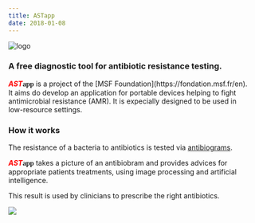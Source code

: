 ```yaml
---
title: ASTapp
date: 2018-01-08
---
```


![logo](/ASTapp-overview/images/header_ASTapp_black.svg)

<h3>A free diagnostic tool for antibiotic resistance testing.</h3>

<div class="pictureOnColumn">
<div style="margin-right:1em;">
<b><span style="color:red;font-style: italic;">AST</span><span style="font-family:'Bradley Hand';">app</span></b> is a project of the [MSF Foundation](https://fondation.msf.fr/en).
It aims do develop an application for portable devices helping to fight antimicrobial resistance (AMR). It is expecially designed to be used in low-resource settings.

<h3>How it works</h3>

The resistance of a bacteria to antibiotics is tested via [antibiograms](https://en.wikipedia.org/wiki/Antibiotic_sensitivity).

<b><span style="color:red;font-style: italic;">AST</span><span style="font-family:'Bradley Hand';">app</span></b> takes a picture of an antibiobram and provides advices for appropriate patients treatments, using image processing and artificial intelligence.

This result is used by clinicians to prescribe the right antibiotics.
</div>
<img class="pictureOnColumn" src="/ASTapp-overview/images/ASTapp_on_smartphone.jpeg?classes=shadow">
<div>